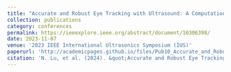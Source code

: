 ```yaml
---
title: "Accurate and Robust Eye Tracking with Ultrasound: A Computational Study"
collection: publications
category: conferences
permalink: https://ieeexplore.ieee.org/abstract/document/10306398/
date: 2023-11-07
venue: '2023 IEEE International Ultrasonics Symposium (IUS)'
paperurl: 'http://academicpages.github.io/files/Pub10_Accurate_and_Robust_Eye_Tracking_with_Ultrasound_A_Computational_Study.pdf' 
citation: 'N. Lu, et al. (2024). &quot;Accurate and Robust Eye Tracking with Ultrasound: A Computational Study.&quot; <i>2023 IEEE International Ultrasonics Symposium (IUS) Proceedings</i>.'
---
```


